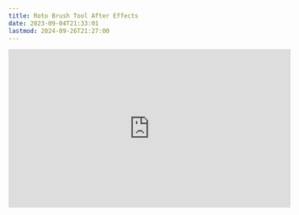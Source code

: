 ```yaml
---
title: Roto Brush Tool After Effects
date: 2023-09-04T21:33:01
lastmod: 2024-09-26T21:27:00
---
```


<div class="iframe-16-9-container">
<iframe class="youTubeIframe" width="560" height="315" src="https://www.youtube.com/embed/ab0FEbKneks?si=XrTZcjEZcfcM6XYu?rel=0" title="YouTube video player" frameborder="0" allow="accelerometer; autoplay; clipboard-write; encrypted-media; gyroscope; picture-in-picture; web-share" allowfullscreen></iframe>
</div>
